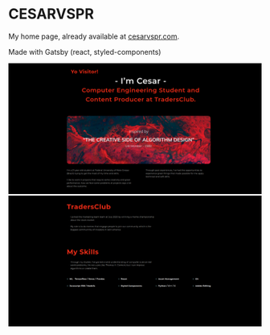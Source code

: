 # CESARVSPR
My home page, already available at [cesarvspr.com](cesarvspr.com). 

Made with Gatsby (react, styled-components)

![Front page image](./img.png)
![Front page image](./img2.png)
